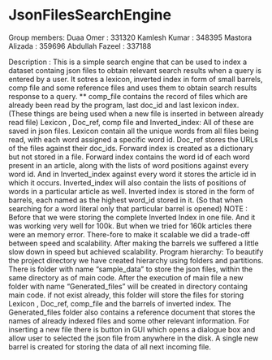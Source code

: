 # JsonFilesSearchEngine

Group members: Duaa Omer : 331320
Kamlesh Kumar : 348395
Mastora Alizada : 359696
Abdullah Fazeel : 337188

Description : This is a simple search engine that can be used to index a dataset containg json files to obtain relevant search results when a query is entered by a user. It sotres a lexicon, inverted index in form of small barrels, comp file and some reference files and uses them to obtain search results response to a query.
** comp_file contains the record of files which are already been read by the program, last doc_id and last lexicon index. (These things are being used when a new file is inserted in between already read file)
Lexicon , Doc_ref, comp file and Inverted_index: All of these are saved in json files. Lexicon contain all the unique words from all files being read, with each word assigned a specific word id. Doc_ref stores the URLs of the files against their doc_ids. Forward index is created as a dictionary but not stored in a file. Forward index contains the word id of each word present in an article, along with the lists of word positions against every word id. And in Inverted_index against every word it stores the article id in which it occurs. Inverted_index will also contain the lists of positions of words in a particular article as well. Inverted index is stored in the form of barrels, each named as the highest word_id stored in it. (So that when searching for a word literal only that particular barrel is opened)
	NOTE :  Before that we were storing the complete Inverted Index in one file. And it was working very well for 100k. But when we tried for 160k articles there were an memory error. There-fore to make it scalable we did a trade-off between speed and scalability. After making the barrels we suffered a little slow down in speed but achieved scalability.
Program hierarchy: To beautify the project directory we have created hierarchy using folders and partitions. There is folder with name “sample_data” to store the json files, within the same directory as of main code. After the execution of main file a new folder with name “Generated_files” will be created in directory containg main code. if not exist already, this folder will store the files for storing Lexicon , Doc_ref, comp_file and the barrels of inverted index. The Generated_files folder also contains a reference document that stores the names of already indexed files and some other relevant information. For inserting a new file there is button in GUI which opens a dialogue box and allow user to selected the json file from anywhere in the disk. A single new barrel is created for storing the data of all next incoming file.
